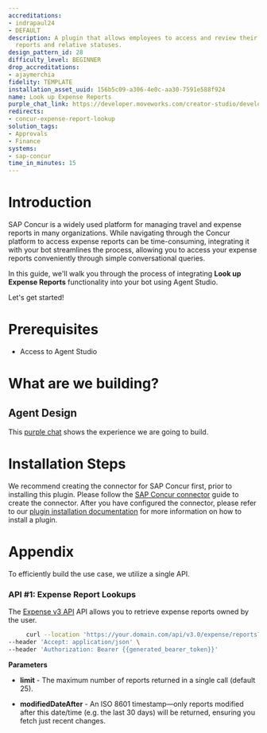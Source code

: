 ```yaml
---
accreditations:
- indrapaul24
- DEFAULT
description: A plugin that allows employees to access and review their own expense
  reports and relative statuses.
design_pattern_id: 28
difficulty_level: BEGINNER
drop_accreditations:
- ajaymerchia
fidelity: TEMPLATE
installation_asset_uuid: 156b5c09-a306-4e0c-aa30-7591e588f924
name: Look up Expense Reports
purple_chat_link: https://developer.moveworks.com/creator-studio/developer-tools/purple-chat?conversation=%7B%22startTimestamp%22%3A%2211%3A43+AM%22%2C%22messages%22%3A%5B%7B%22parts%22%3A%5B%7B%22richText%22%3A%22Show+me+my+expense+reports%22%7D%5D%2C%22role%22%3A%22user%22%7D%2C%7B%22parts%22%3A%5B%7B%22reasoningSteps%22%3A%5B%7B%22richText%22%3A%22Running+Creator+Studio+plugin+to+retrieve+Expense+Reports+from+Concur%22%2C%22status%22%3A%22success%22%7D%5D%7D%2C%7B%22richText%22%3A%22You+have+two+expense+reports%3A%22%7D%2C%7B%22richText%22%3A%22%3Cb%3ENew+test+report%3C%2Fb%3E%3Cbr%3ESubmitted+%26+Pending+Approval%3Cbr%3E%3Cb%3ETotal+Claimed+Amount%3A%3C%2Fb%3E+%2460.00%3Cbr%3EStatus%3A+%3Ci%3ECurrently+not+paid%3C%2Fi%3E%22%7D%2C%7B%22citations%22%3A%5B%7B%22citationTitle%22%3A%22View+in+SAP+Concur%22%2C%22connectorName%22%3A%22sap-concur%22%7D%5D%7D%2C%7B%22richText%22%3A%22%3Cb%3EInternet+Reimbursement%3C%2Fb%3E%3Cbr%3ENot+submitted%3Cbr%3E%3Cb%3ETotal+Claimed+Amount%3A%3C%2Fb%3E+%2425.00%3Cbr%3EStatus%3A+%3Ci%3ENot+paid%3C%2Fi%3E%22%7D%2C%7B%22citations%22%3A%5B%7B%22citationTitle%22%3A%22View+in+SAP+Concur%22%2C%22connectorName%22%3A%22sap-concur%22%7D%5D%7D%5D%2C%22role%22%3A%22assistant%22%7D%5D%7D
redirects:
- concur-expense-report-lookup
solution_tags:
- Approvals
- Finance
systems:
- sap-concur
time_in_minutes: 15
---
```


# Introduction

SAP Concur is a widely used platform for managing travel and expense reports in many organizations. While navigating through the Concur platform to access expense reports can be time-consuming, integrating it with your bot streamlines the process, allowing you to access your expense reports conveniently through simple conversational queries.

In this guide, we'll walk you through the process of integrating **Look up Expense Reports** functionality into your bot using Agent Studio.

Let's get started!

# Prerequisites

- Access to Agent Studio

# What are we building?

## Agent Design

This [purple chat](https://developer.moveworks.com/creator-studio/developer-tools/purple-chat/?conversation=%7B%22startTimestamp%22%3A%2211%3A43+AM%22%2C%22messages%22%3A%5B%7B%22parts%22%3A%5B%7B%22richText%22%3A%22Show+me+my+expense+reports%22%7D%5D%2C%22role%22%3A%22user%22%7D%2C%7B%22parts%22%3A%5B%7B%22reasoningSteps%22%3A%5B%7B%22richText%22%3A%22Running+Creator+Studio+plugin+to+retrieve+Expense+Reports+from+Concur%22%2C%22status%22%3A%22success%22%7D%5D%7D%2C%7B%22richText%22%3A%22You+have+two+expense+reports%3A%22%7D%2C%7B%22richText%22%3A%22%3Cb%3ENew+test+report%3C%2Fb%3E%3Cbr%3ESubmitted+%26+Pending+Approval%3Cbr%3E%3Cb%3ETotal+Claimed+Amount%3A%3C%2Fb%3E+%2460.00%3Cbr%3EStatus%3A+%3Ci%3ECurrently+not+paid%3C%2Fi%3E%22%7D%2C%7B%22citations%22%3A%5B%7B%22citationTitle%22%3A%22View+in+SAP+Concur%22%2C%22connectorName%22%3A%22sap-concur%22%7D%5D%7D%2C%7B%22richText%22%3A%22%3Cb%3EInternet+Reimbursement%3C%2Fb%3E%3Cbr%3ENot+submitted%3Cbr%3E%3Cb%3ETotal+Claimed+Amount%3A%3C%2Fb%3E+%2425.00%3Cbr%3EStatus%3A+%3Ci%3ENot+paid%3C%2Fi%3E%22%7D%2C%7B%22citations%22%3A%5B%7B%22citationTitle%22%3A%22View+in+SAP+Concur%22%2C%22connectorName%22%3A%22sap-concur%22%7D%5D%7D%5D%2C%22role%22%3A%22assistant%22%7D%5D%7D) shows the experience we are going to build. 

# Installation Steps

We recommend creating the connector for SAP Concur first, prior to installing this plugin. Please follow the [SAP Concur connector](https://developer.moveworks.com/creator-studio/resources/connector?id=sap-concur) guide to create the connector. After you have configured the connector, please refer to our [plugin installation documentation](https://help.moveworks.com/docs/ai-agent-marketplace) for more information on how to install a plugin.

# Appendix

To efficiently build the use case, we utilize a single API.

### API #1: Expense Report Lookups

The [Expense v3 API](https://developer.concur.com/api-reference/expense/expense-report/v3.reports.html) API allows you to retrieve expense reports owned by the user.
 ```bash
      curl --location 'https://your.domain.com/api/v3.0/expense/reports?user={{user_email_address}}&limit=25&modifiedDateAfter=<last_30_days>' \
 --header 'Accept: application/json' \
 --header 'Authorization: Bearer {{generated_bearer_token}}'
 ```

**Parameters**

- **limit** - The maximum number of reports returned in a single call (default 25).

- **modifiedDateAfter** - An ISO 8601 timestamp—only reports modified after this date/time (e.g. the last 30 days) will be returned, ensuring you fetch just recent changes.